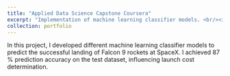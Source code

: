 ```yaml
---
title: "Applied Data Science Capstone Coursera"
excerpt: "Implementation of machine learning classifier models. <br/><img src='/images/Applied data science capstone.JPG' width='500' height='300>"
collection: portfolio
---
```


In this project, I developed different machine learning classifier models to predict the successful landing of Falcon 9 rockets at SpaceX. I achieved 87 % prediction accuracy on the test dataset, influencing launch cost determination.
<!-- In this project I implemented the [Reward Constrained Policy Optimization Paper](https://openreview.net/pdf?id=SkfrvsA9FX) by Tessler et al. into stable-baselines3 implementation of PPO. Additionally, I reproduced the original results by tracking my experiments using weights and biases. The code for this project can be found [here](https://github.com/sudo-Boris/stable-baselines3). I also wrote an article elaborating on the theory of RCPO and my results and submitted it to the ICLR Blogposts Track! You can fin the article [here](https://iclr-blogposts.github.io/staging/blog/2023/Adaptive-Reward-Penalty-in-Safe-Reinforcement-Learning/) -->
